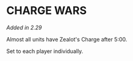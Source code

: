 # CHARGE WARS

*Added in 2.29*

Almost all units have Zealot's Charge after 5:00.

Set to each player individually.
